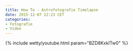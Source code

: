 ```yaml
---
title: How To - Astrofotografie Timelapse
date: 2015-12-07 12:23 CET
categories: 
- Fotografie
- Video
---
```


{% include wetty/youtube.html param="BZD8KxkITw0" %}

